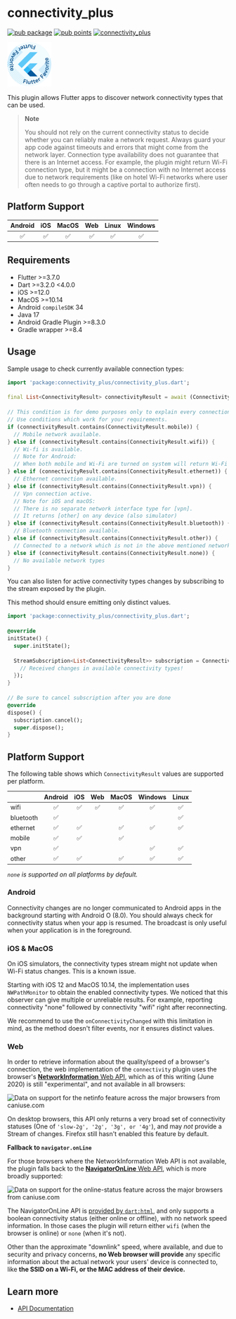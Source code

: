 # connectivity_plus

[![pub package](https://img.shields.io/pub/v/connectivity_plus.svg)](https://pub.dev/packages/connectivity_plus)
[![pub points](https://img.shields.io/pub/points/connectivity_plus?color=2E8B57&label=pub%20points)](https://pub.dev/packages/connectivity_plus/score)
[![connectivity_plus](https://github.com/mohamadsaleh82/plus_plugins/actions/workflows/connectivity_plus.yaml/badge.svg)](https://github.com/mohamadsaleh82/plus_plugins/actions/workflows/connectivity_plus.yaml)

[<img src="../../../assets/flutter-favorite-badge.png" width="100" />](https://flutter.dev/docs/development/packages-and-plugins/favorites)

This plugin allows Flutter apps to discover network connectivity types that can be used.

> **Note**
>
> You should not rely on the current connectivity status to decide whether you can reliably make a network request. Always guard your app code against timeouts and errors that might come from the network layer.
> Connection type availability does not guarantee that there is an Internet access. For example, the plugin might return Wi-Fi connection type, but it might be a connection with no Internet access due to network requirements (like on hotel Wi-Fi networks where user often needs to go through a captive portal to authorize first).
>

## Platform Support

| Android | iOS | MacOS | Web | Linux | Windows |
| :-----: | :-: | :---: | :-: | :---: | :-----: |
|   ✅    | ✅  |  ✅   | ✅  |  ✅   |   ✅    |

## Requirements

- Flutter >=3.7.0
- Dart >=3.2.0 <4.0.0
- iOS >=12.0
- MacOS >=10.14
- Android `compileSDK` 34
- Java 17
- Android Gradle Plugin >=8.3.0
- Gradle wrapper >=8.4

## Usage

Sample usage to check currently available connection types:

```dart
import 'package:connectivity_plus/connectivity_plus.dart';

final List<ConnectivityResult> connectivityResult = await (Connectivity().checkConnectivity());

// This condition is for demo purposes only to explain every connection type.
// Use conditions which work for your requirements.
if (connectivityResult.contains(ConnectivityResult.mobile)) {
  // Mobile network available.
} else if (connectivityResult.contains(ConnectivityResult.wifi)) {
  // Wi-fi is available.
  // Note for Android:
  // When both mobile and Wi-Fi are turned on system will return Wi-Fi only as active network type
} else if (connectivityResult.contains(ConnectivityResult.ethernet)) {
  // Ethernet connection available.
} else if (connectivityResult.contains(ConnectivityResult.vpn)) {
  // Vpn connection active.
  // Note for iOS and macOS:
  // There is no separate network interface type for [vpn].
  // It returns [other] on any device (also simulator)
} else if (connectivityResult.contains(ConnectivityResult.bluetooth)) {
  // Bluetooth connection available.
} else if (connectivityResult.contains(ConnectivityResult.other)) {
  // Connected to a network which is not in the above mentioned networks.
} else if (connectivityResult.contains(ConnectivityResult.none)) {
  // No available network types
}
```

You can also listen for active connectivity types changes by subscribing to the stream
exposed by the plugin.

This method should ensure emitting only distinct values.

```dart
import 'package:connectivity_plus/connectivity_plus.dart';

@override
initState() {
  super.initState();

  StreamSubscription<List<ConnectivityResult>> subscription = Connectivity().onConnectivityChanged.listen((List<ConnectivityResult> result) {
    // Received changes in available connectivity types!
  });
}

// Be sure to cancel subscription after you are done
@override
dispose() {
  subscription.cancel();
  super.dispose();
}
```

## Platform Support

The following table shows which `ConnectivityResult` values are supported per platform.

|           | Android | iOS | Web | MacOS | Windows | Linux |
|-----------|:-------:|:---:|:---:|:-----:|:-------:|:-----:|
| wifi      | :white_check_mark: | :white_check_mark: | :white_check_mark: | :white_check_mark: | :white_check_mark: | :white_check_mark: |
| bluetooth | :white_check_mark: |                    |                    |                    |                    | :white_check_mark: |
| ethernet  | :white_check_mark: | :white_check_mark: |                    | :white_check_mark: | :white_check_mark: | :white_check_mark: |
| mobile    | :white_check_mark: | :white_check_mark: |                    | :white_check_mark: |                    |                    |
| vpn       | :white_check_mark: |                    |                    |                    | :white_check_mark: | :white_check_mark: |
| other     | :white_check_mark: | :white_check_mark: |                    | :white_check_mark: | :white_check_mark: | :white_check_mark: |

_`none` is supported on all platforms by default._

### Android

Connectivity changes are no longer communicated to Android apps in the background starting with Android O (8.0). You should always check for connectivity status when your app is resumed. The broadcast is only useful when your application is in the foreground.

### iOS & MacOS

On iOS simulators, the connectivity types stream might not update when Wi-Fi status changes. This is a known issue.

Starting with iOS 12 and MacOS 10.14, the implementation uses `NWPathMonitor` to obtain the enabled connectivity types. We noticed that this observer can give multiple or unreliable results. For example, reporting connectivity "none" followed by connectivity "wifi" right after reconnecting.

We recommend to use the `onConnectivityChanged` with this limitation in mind, as the method doesn't filter events, nor it ensures distinct values.

### Web

In order to retrieve information about the quality/speed of a browser's connection, the web implementation of the `connectivity` plugin uses the browser's [**NetworkInformation** Web API](https://developer.mozilla.org/en-US/docs/Web/API/NetworkInformation), which as of this writing (June 2020) is still "experimental", and not available in all browsers:

![Data on support for the netinfo feature across the major browsers from caniuse.com](https://caniuse.bitsofco.de/image/netinfo.png)

On desktop browsers, this API only returns a very broad set of connectivity statuses (One of `'slow-2g', '2g', '3g', or '4g'`), and may _not_ provide a Stream of changes. Firefox still hasn't enabled this feature by default.

**Fallback to `navigator.onLine`**

For those browsers where the NetworkInformation Web API is not available, the plugin falls back to the [**NavigatorOnLine** Web API](https://developer.mozilla.org/en-US/docs/Web/API/NavigatorOnLine), which is more broadly supported:

![Data on support for the online-status feature across the major browsers from caniuse.com](https://caniuse.bitsofco.de/image/online-status.png)

The NavigatorOnLine API is [provided by `dart:html`](https://api.dart.dev/stable/2.7.2/dart-html/Navigator/onLine.html), and only supports a boolean connectivity status (either online or offline), with no network speed information. In those cases the plugin will return either `wifi` (when the browser is online) or `none` (when it's not).

Other than the approximate "downlink" speed, where available, and due to security and privacy concerns, **no Web browser will provide** any specific information about the actual network your users' device is connected to, like **the SSID on a Wi-Fi, or the MAC address of their device.**

## Learn more

- [API Documentation](https://pub.dev/documentation/connectivity_plus/latest/connectivity_plus/connectivity_plus-library.html)
